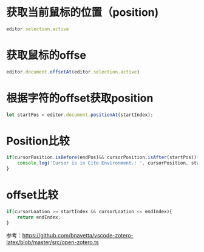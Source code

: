# 获取当前鼠标的位置（position)

```js
editor.selection.active
```

# 获取鼠标的offse

```js
editor.document.offsetAt(editor.selection.active)
```



# 根据字符的offset获取position

```js
let startPos = editor.document.positionAt(startIndex);
```


# Position比较

```js
if(cursorPosition.isBefore(endPos)&& cursorPosition.isAfter(startPos)){
    console.log('Cursor is in Cite Environment.: ', cursorPosition, startPos, endPos);
}
```

# offset比较

```js
if(cursorLoation >= startIndex && cursorLoation <= endIndex){
    return endIndex;
}
```

参考：<https://github.com/bnavetta/vscode-zotero-latex/blob/master/src/open-zotero.ts>




